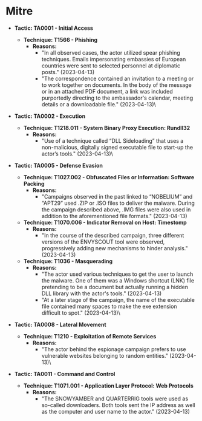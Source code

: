 # Mitre

* **Tactic: TA0001 - Initial Access**
  * **Technique: T1566 - Phishing**
    * **Reasons:**
      * "In all observed cases, the actor utilized spear phishing techniques. Emails impersonating embassies of European countries were sent to selected personnel at diplomatic posts." (2023-04-13)
      * "The correspondence contained an invitation to a meeting or to work together on documents. In the body of the message or in an attached PDF document, a link was included purportedly directing to the ambassador's calendar, meeting details or a downloadable file." (2023-04-13)\

* **Tactic: TA0002 - Execution**
  * **Technique: T1218.011 - System Binary Proxy Execution: Rundll32**
    * **Reasons:**
      * "Use of a technique called “DLL Sideloading” that uses a non-malicious, digitally signed executable file to start-up the actor’s tools." (2023-04-13)\

* **Tactic: TA0005 - Defense Evasion**
  * **Technique: T1027.002 - Obfuscated Files or Information: Software Packing**
    * **Reasons:**
      * "Campaigns observed in the past linked to “NOBELIUM” and “APT29” used .ZIP or .ISO files to deliver the malware. During the campaign described above, .IMG files were also used in addition to the aforementioned file formats." (2023-04-13)
  * **Technique: T1070.006 - Indicator Removal on Host: Timestomp**
    * **Reasons:**
      * "In the course of the described campaign, three different versions of the ENVYSCOUT tool were observed, progressively adding new mechanisms to hinder analysis." (2023-04-13)
  * **Technique: T1036 - Masquerading**
    * **Reasons:**
      * "The actor used various techniques to get the user to launch the malware. One of them was a Windows shortcut (LNK) file pretending to be a document but actually running a hidden DLL library with the actor's tools." (2023-04-13)
      * "At a later stage of the campaign, the name of the executable file contained many spaces to make the exe extension difficult to spot." (2023-04-13)\

* **Tactic: TA0008 - Lateral Movement**
  * **Technique: T1210 - Exploitation of Remote Services**
    * **Reasons:**
      * "The actor behind the espionage campaign prefers to use vulnerable websites belonging to random entities." (2023-04-13)\

* **Tactic: TA0011 - Command and Control**
  * **Technique: T1071.001 - Application Layer Protocol: Web Protocols**
    * **Reasons:**
      * "The SNOWYAMBER and QUARTERRIG tools were used as so-called downloaders. Both tools sent the IP address as well as the computer and user name to the actor." (2023-04-13)
